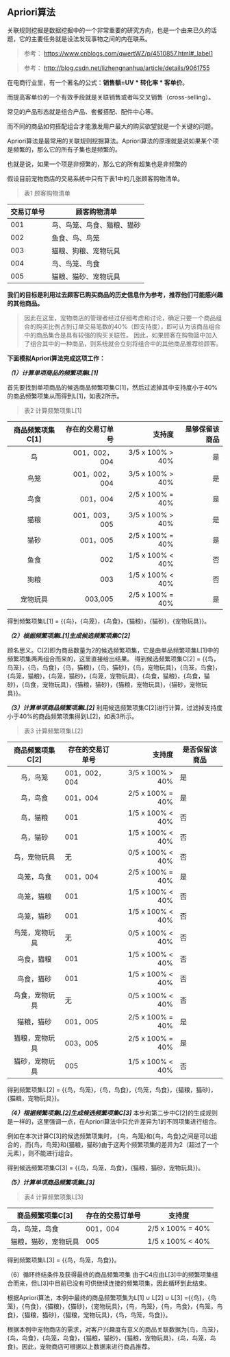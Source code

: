 ## Apriori算法


关联规则挖掘是数据挖掘中的一个非常重要的研究方向，也是一个由来已久的话题，它的主要任务就是设法发现事物之间的内在联系。

> 参考： https://www.cnblogs.com/qwertWZ/p/4510857.html#_label1

> 参考： http://blog.csdn.net/lizhengnanhua/article/details/9061755

在电商行业里，有一个著名的公式：**销售额=UV * 转化率 * 客单价**。

而提高客单价的一个有效手段就是关联销售或者叫交叉销售（cross-selling）。

常见的产品形态就是组合产品、套餐搭配、配件中心等。

而不同的商品如何搭配组合才能激发用户最大的购买欲望就是一个关键的问题。

Apriori算法是最常用的关联规则挖掘算法。Apriori算法的原理就是说如果某个项是频繁的，那么它的所有子集也是频繁的。

也就是说，如果一个项是非频繁的，那么它的所有超集也是非频繁的


假设目前宠物商店的交易系统中只有下表1中的几张顾客购物清单。

> 表1 顾客购物清单

 交易订单号           | 顾客购物清单
 -------|----------
001                |鸟、鸟笼、鸟食、猫粮、猫砂
002                |鱼食、鸟、鸟笼
003	            |猫粮、狗粮、宠物玩具
004	            |鸟、鸟笼、鸟食
005	            |猫粮、猫砂、宠物玩具


**我们的目标是利用过去顾客已购买商品的历史信息作为参考，推荐他们可能感兴趣的其他商品。**

> 因此在这里，宠物商店的管理者经过仔细考虑和讨论，确定只要一个商品组合的购买比例占到订单交易笔数的40%（即支持度），即可认为该商品组合中的商品集合是具有较强的购买关联性。
> 因此，如果顾客在购物篮中加入了组合其中的一种商品，则系统就会立刻将组合中的其他商品推荐给顾客。

**下面模拟Apriori算法完成这项工作：**

***（1）计算单项商品的频繁项集L[1]***
 
首先要找到单项商品的候选商品频繁项集C[1]，然后过滤掉其中支持度小于40%的商品频繁项集从而得到L[1]，如表2所示。 

> 表2 计算频繁项集L[1]

|商品频繁项集C[1]   |存在的交易订单号 |支持度 |是够保留该商品 |
|:-------:|----------:|---------:|----------:|
|鸟	|001，002，004	|3/5 x 100% > 40%	|是|
|鸟笼	|001，002，004|	3/5 x 100% > 40%	|是|
|鸟食	|001，004	|2/5 x 100% = 40%	|是|
|猫粮	|001，003，005|	3/5 x 100% > 40%	|是|
|猫砂	|001，005	|2/5 x 100% = 40%	|是|
|鱼食	|002	|1/5 x 100% < 40%	|否|
|狗粮	|003	|1/5 x 100% < 40%	|否|
|宠物玩具	|003,005|	2/5 x 100% = 40%|	是|

得到频繁项集L[1] = {{鸟}，{鸟笼}，{鸟食}，{猫粮}，{猫砂}，{宠物玩具}}。

***（2）根据频繁项集L[1]生成候选频繁项集C[2]*** 

顾名思义。C[2]即为商品数量为2的候选频繁项集，它是由单品频繁项集L[1]中的频繁项集两两组合而来的，这里直接给出结果。 
得到候选频繁项集C[2] = {{鸟，鸟笼}，{鸟，鸟食}，{鸟，猫粮}，{鸟，猫砂}，{鸟，宠物玩具}，{鸟笼，鸟食}，{鸟笼，猫粮}，{鸟笼，猫砂}，{鸟笼，宠物玩具}，{鸟食，猫粮}，{鸟食，猫砂}，{鸟食，宠物玩具}，{猫粮，猫砂}，{猫粮，宠物玩具}，{猫砂，宠物玩具}}。


***（3）计算单项商品频繁项集L[2]*** 
利用候选频繁项集C[2]进行计算，过滤掉支持度小于40%的商品频繁项集得到L[2]，如表3所示。 

> 表3 计算频繁项集L[2]

|商品频繁项集C[2]	|存在的交易订单号	|支持度	|是否保留该商品|
|:-----------:|---------|--------:|-------|
|鸟，鸟笼|	001，002，004	|3/5 x 100% > 40%	|是|
|鸟，鸟食	|001，004	|2/5 x 100% = 40%|	是|
|鸟，猫粮|	001	|1/5 x 100% < 40%	|否|
|鸟，猫砂	|001|	1/5 x 100% < 40%	|否|
|鸟，宠物玩具|	无|	0/5 x 100% < 40%|	否|
|鸟笼，鸟食|	001，004|	2/5 x 100% = 40%|	是|
|鸟笼，猫粮|	001|	1/5 x 100% < 40%	|否|
|鸟笼，猫砂|	001|	1/5 x 100% < 40%	|否|
|鸟笼，宠物玩具|	无|	0/5 x 100% < 40%	|否|
|鸟食，猫粮|	001	|1/5 x 100% < 40%	|否|
|鸟食，猫砂|	001|	1/5 x 100% < 40%	|否|
|鸟食，宠物玩具|	无	|0/5 x 100% < 40%	|否|
|猫粮，猫砂|	001，005	|2/5 x 100% = 40%	|是|
|猫粮，宠物玩具|	003，005	|2/5 x 100% = 40%	|是|
|猫砂，宠物玩具|	005	|1/5 x 100% < 40%	|否|

得到频繁项集L[2] = {{鸟，鸟笼}，{鸟，鸟食}，{鸟笼，鸟食}，{猫粮，猫砂}，{猫粮，宠物玩具}}。

***（4）根据频繁项集L[2]生成候选频繁项集C[3]***
本步和第二步中C[2]的生成规则是一样的，这里强调一点，在Apriori算法中只允许差异为1的不同项集进行组合。

例如在本次计算C[3]的候选频繁项集时，
{鸟，鸟笼}和{鸟，鸟食}之间是可以组合的，而{鸟，鸟笼}和{猫粮，猫砂}由于这两个频繁项集的差异为2（超过了一个元素），则不能进行组合。
 
得到候选频繁项集C[3] = {{鸟，鸟笼，鸟食}，{猫粮，猫砂，宠物玩具}}。

***（5）计算单项商品频繁项集L[3]***

>表4 计算频繁项集L[3]


|商品频繁项集C[3]	|存在的交易订单号	|支持度|
|------|------|------|
|鸟，鸟笼，鸟食	|001，004	|2/5 x 100% = 40%|
猫粮，猫砂，宠物玩具	|005	|1/5 x 100% < 40%|

得到频繁项集L[3] = {{鸟，鸟笼，鸟食}}。

（6）循环终结条件及获得最终的商品频繁项集 
由于C4应由L[3]中的频繁项集组合而来，但L[3]中目前已没有可供继续连接的频繁项集，因此循环到此结束。

根据Apriori算法，本例中最终的商品频繁项集为L[1] ∪ L[2] ∪ L[3] ={{鸟}，{鸟笼}，{鸟食}，{猫粮}，{猫砂}，{宠物玩具}，{鸟，鸟笼}，{鸟，鸟食}，{鸟笼，鸟食}，{猫粮，猫砂}，{猫粮，宠物玩具}，{鸟，鸟笼，鸟食}}。

根据本例中宠物商店的需求，对客户兴趣度有意义的商品关联数据为{鸟，鸟笼}，{鸟，鸟食}，{鸟笼，鸟食}，{猫粮，猫砂}，{猫粮，宠物玩具}，{鸟，鸟笼，鸟食}。因此，宠物商店可根据以上数据来进行商品推荐。
